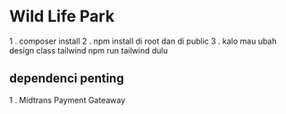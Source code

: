 # Wild Life Park

1 . composer install
2 . npm install di root dan di public 
3 . kalo mau ubah design class tailwind npm run tailwind dulu

## dependenci penting
1 . Midtrans Payment Gateaway
